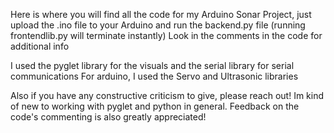 Here is where you will find all the code for my Arduino Sonar Project, just upload the .ino file to your Arduino and run the backend.py file 
(running frontendlib.py will terminate instantly)
Look in the comments in the code for additional info

I used the pyglet library for the visuals and the serial library for serial communications
For arduino, I used the Servo and Ultrasonic libraries

Also if you have any constructive criticism to give, please reach out! Im kind of new to working with pyglet and python in general.
Feedback on the code's commenting is also greatly appreciated!
